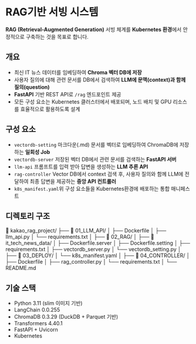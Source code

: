 # RAG기반 서빙 시스템

**RAG (Retrieval-Augmented Generation)** 서빙 체계를 **Kubernetes 환경**에서 안정적으로 구축하는 것을 목표로 합니다.

## 개요

- 최신 IT 뉴스 데이터를 임베딩하여 **Chroma 벡터 DB에 저장**
- 사용자 질의에 대해 관련 문서를 DB에서 검색하여 **LLM에 문맥(context)과 함께 질의(question)**
- **FastAPI** 기반 REST API로 `/rag` 엔드포인트 제공
- 모든 구성 요소는 Kubernetes 클러스터에서 배포되며, 노드 배치 및 GPU 리소스를 효율적으로 활용하도록 설계

## 구성 요소

- `vectordb-setting` 마크다운(.md) 문서를 벡터로 임베딩하여 ChromaDB에 저장하는 **일회성 Job**
- `vectordb-server`  저장된 벡터 DB에서 관련 문서를 검색하는 **FastAPI 서버**
- `llm-api`          프롬프트를 입력 받아 답변을 생성하는 **LLM 추론 API**
- `rag-controller`   Vector DB에서 context 검색 후, 사용자 질의와 함께 LLM에 전달하여 최종 답변을 제공하는 **중앙 API 컨트롤러**
- `k8s_manifest.yaml`위 구성 요소들을 Kubernetes환경에 배포하는 통합 매니페스트

## 디렉토리 구조
📁 kakao_rag_project/
├── 📁 01_LLM_API/
│   ├── Dockerfile
│   ├── llm_api.py
│   └── requirements.txt
│
├── 📁 02_RAG/
│   ├── 📁 it_tech_news_data/
│   ├── Dockerfile.server
│   ├── Dockerfile.setting
│   ├── requirements.txt
│   ├── vectordb_server.py
│   └── vectordb_setting.py
│
├── 📁 03_DEPLOY/
│   └── k8s_manifest.yaml
│
├── 📁 04_CONTROLLER/
│   ├── Dockerfile
│   ├── rag_controller.py
│   └── requirements.txt
│
└── README.md

## 기술 스택
- Python 3.11 (slim 이미지 기반)
- LangChain 0.0.255
- ChromaDB 0.3.29 (DuckDB + Parquet 기반)
- Transformers 4.40.1
- FastAPI + Uvicorn
- Kubernetes

